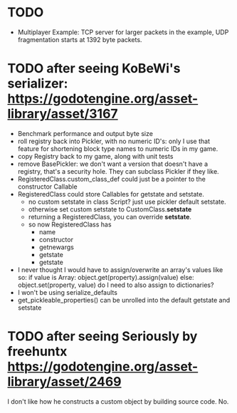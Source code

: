 
# TODO
- Multiplayer Example: TCP server for larger packets in the example, UDP fragmentation starts at 1392 byte packets.

# TODO after seeing KoBeWi's serializer: https://godotengine.org/asset-library/asset/3167
- Benchmark performance and output byte size
- roll registry back into Pickler, with no numeric ID's: only I use that feature for shortening block type names to numeric IDs in my game.
- copy Registry back to my game, along with unit tests
- remove BasePickler: we don't want a version that doesn't have a registry, that's a security hole. They can subclass Pickler if they like.
- RegisteredClass.custom_class_def could just be a pointer to the constructor Callable
- RegisteredClass could store Callables for getstate and setstate.
	- no custom setstate in class Script? just use pickler default setstate.
	- otherwise set custom setstate to CustomClass.__setstate__
	- returning a RegisteredClass, you can override __setstate__.
	- so now RegisteredClass has
		- name
		- constructor
		- getnewargs
		- getstate
		- getstate
- I never thought I would have to assign/overwrite an array's values like so:
			if value is Array:
				object.get(property).assign(value)
			else:
				object.set(property, value)
	do I need to also assign to dictionaries?
- I won't be using serialize_defaults
- get_pickleable_properties() can be unrolled into the default getstate and setstate

# TODO after seeing Seriously by freehuntx https://godotengine.org/asset-library/asset/2469
I don't like how he constructs a custom object by building source code. No.
